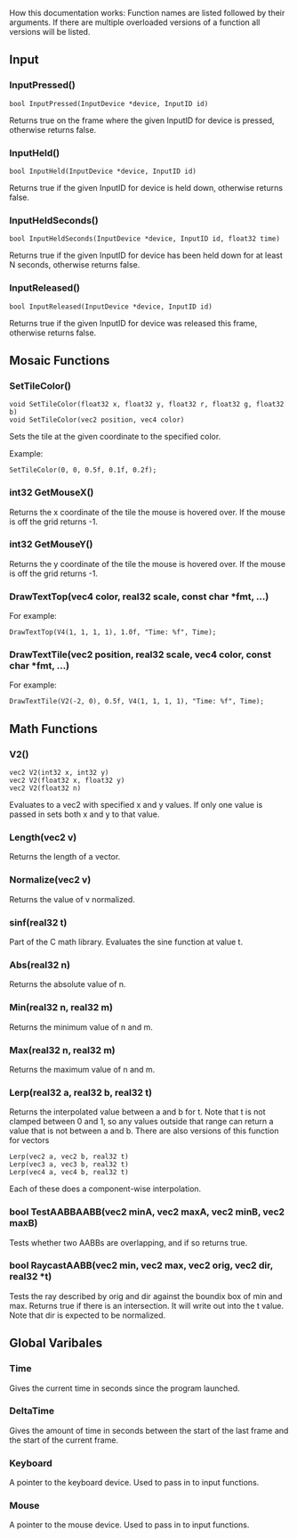 How this documentation works:
Function names are listed followed by their arguments. If there are multiple overloaded versions of a function all versions will be listed.

## Input

### InputPressed()
```
bool InputPressed(InputDevice *device, InputID id)
```

Returns true on the frame where the given InputID for device is pressed, otherwise returns false.

### InputHeld()
```
bool InputHeld(InputDevice *device, InputID id)
```

Returns true if the given InputID for device is held down, otherwise returns false.


### InputHeldSeconds()
```
bool InputHeldSeconds(InputDevice *device, InputID id, float32 time)
```

Returns true if the given InputID for device has been held down for at least N seconds, otherwise returns false.

### InputReleased()
```
bool InputReleased(InputDevice *device, InputID id)
```

Returns true if the given InputID for device was released this frame, otherwise returns false.

## Mosaic Functions

### SetTileColor()
```
void SetTileColor(float32 x, float32 y, float32 r, float32 g, float32 b)
void SetTileColor(vec2 position, vec4 color)
```

Sets the tile at the given coordinate to the specified color.

Example:
```
SetTileColor(0, 0, 0.5f, 0.1f, 0.2f);
```

### int32 GetMouseX()
Returns the x coordinate of the tile the mouse is hovered over. If the mouse is off the grid returns -1.

### int32 GetMouseY()
Returns the y coordinate of the tile the mouse is hovered over. If the mouse is off the grid returns -1.

### DrawTextTop(vec4 color, real32 scale, const char *fmt, ...)

For example:
```
DrawTextTop(V4(1, 1, 1, 1), 1.0f, "Time: %f", Time);
```

### DrawTextTile(vec2 position, real32 scale, vec4 color, const char *fmt, ...)

For example:
```
DrawTextTile(V2(-2, 0), 0.5f, V4(1, 1, 1, 1), "Time: %f", Time);
```


## Math Functions
### V2()
```
vec2 V2(int32 x, int32 y)
vec2 V2(float32 x, float32 y)
vec2 V2(float32 n)
```
Evaluates to a vec2 with specified x and y values. If only one value is passed in sets both x and y to that value.

### Length(vec2 v)
Returns the length of a vector.

### Normalize(vec2 v)
Returns the value of v normalized.

### sinf(real32 t)
Part of the C math library. Evaluates the sine function at value t.

### Abs(real32 n)
Returns the absolute value of n.

### Min(real32 n, real32 m)
Returns the minimum value of n and m.

### Max(real32 n, real32 m)
Returns the maximum value of n and m.

### Lerp(real32 a, real32 b, real32 t)
Returns the interpolated value between a and b for t. Note that t is not clamped between 0 and 1, so any values outside that range can return a value that is not between a and b. 
There are also versions of this function for vectors
```
Lerp(vec2 a, vec2 b, real32 t)
Lerp(vec3 a, vec3 b, real32 t)
Lerp(vec4 a, vec4 b, real32 t)
```
Each of these does a component-wise interpolation.

### bool TestAABBAABB(vec2 minA, vec2 maxA, vec2 minB, vec2 maxB)
Tests whether two AABBs are overlapping, and if so returns true. 

### bool RaycastAABB(vec2 min, vec2 max, vec2 orig, vec2 dir, real32 *t)
Tests the ray described by orig and dir against the boundix box of min and max. Returns true if there is an intersection. It will write out into the t value. Note that dir is expected to be normalized. 

## Global Varibales
### Time
Gives the current time in seconds since the program launched.

### DeltaTime
Gives the amount of time in seconds between the start of the last frame and the start of the current frame.

### Keyboard
A pointer to the keyboard device. Used to pass in to input functions.

### Mouse
A pointer to the mouse device. Used to pass in to input functions.

